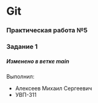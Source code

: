 # Git
### Практическая работа №5
### Задание 1
##### Изменено в ветке main

Выполнил:
* Алексеев Михаил Сергеевич
* УВП-311
